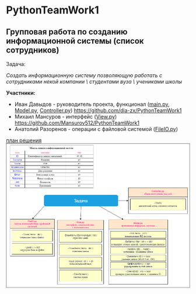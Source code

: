 # PythonTeamWork1

## Групповая работа по созданию информационной системы (список сотрудников)

Задача:

_Создать информационную систему позволяющую работать с сотрудниками некой компании \ студентами вуза \ учениками школы_

__Участники:__

- Иван Давыдов - руководитель проекта, функционал ([main.py](Progect/main.py), [Model.py](Progect/Model.py), [Controller.py](Progect/Controller.py))
<https://github.com/dia-zx/PythonTeamWork1>
- Михаил Мансуров - интерфейс ([View.py](Progect/View.py)) <https://github.com/Mansurov512/PythonTeamWork1>
- Анатолий Разоренов - операции с файловой системой ([FileIO.py](Progect/FileIO.py))

[план решения](Plan.png)
![alt](Plan.png)
